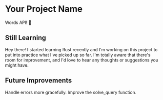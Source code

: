 # Your Project Name

Words API! 🦀

## Still Learning

Hey there! I started learning Rust recently and I'm working on this project to put into practice what I've picked up so far. I'm totally aware that there's room for improvement, and I'd love to hear any thoughts or suggestions you might have.

## Future Improvements
Handle errors more gracefully.
Improve the solve_query function.
